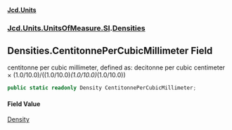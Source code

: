 #### [Jcd.Units](index.md 'index')
### [Jcd.Units.UnitsOfMeasure.SI](Jcd.Units.UnitsOfMeasure.SI.md 'Jcd.Units.UnitsOfMeasure.SI').[Densities](Densities.md 'Jcd.Units.UnitsOfMeasure.SI.Densities')

## Densities.CentitonnePerCubicMillimeter Field

centitonne per cubic millimeter, defined as: decitonne per cubic centimeter × (1.0/10.0)/((1.0/10.0)*(1.0/10.0)*(1.0/10.0))

```csharp
public static readonly Density CentitonnePerCubicMillimeter;
```

#### Field Value
[Density](Density.md 'Jcd.Units.UnitTypes.Density')